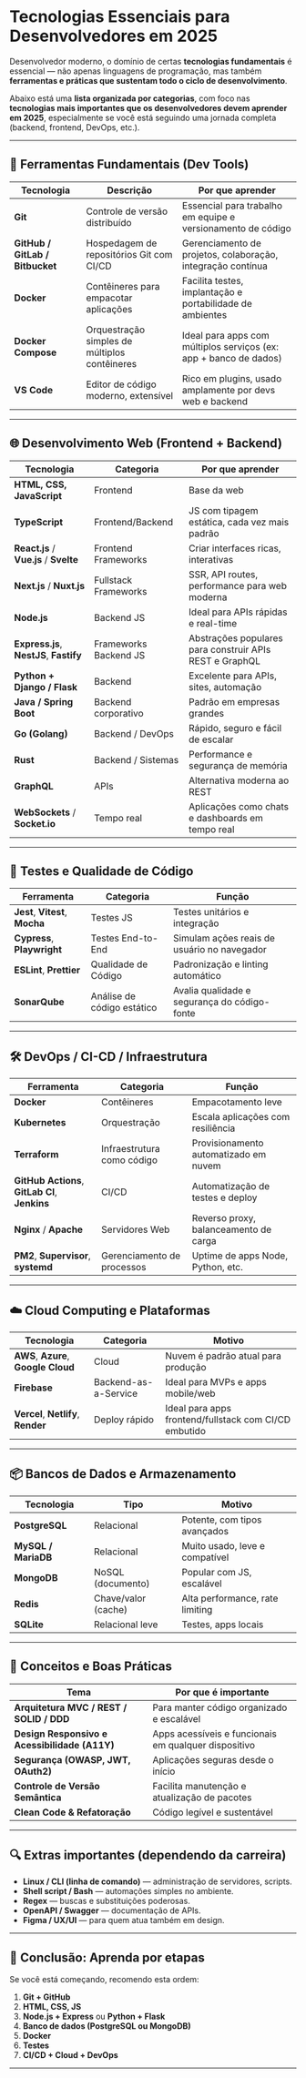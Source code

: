 # Tecnologias Essenciais para Desenvolvedores em 2025

Desenvolvedor moderno, o domínio de certas **tecnologias fundamentais** é essencial — não apenas linguagens de programação, mas também **ferramentas e práticas que sustentam todo o ciclo de desenvolvimento**.

Abaixo está uma **lista organizada por categorias**, com foco nas **tecnologias mais importantes que os desenvolvedores devem aprender em 2025**, especialmente se você está seguindo uma jornada completa (backend, frontend, DevOps, etc.).

---

## 🧰 **Ferramentas Fundamentais (Dev Tools)**

| Tecnologia                      | Descrição                                     | Por que aprender                                                  |
| ------------------------------- | --------------------------------------------- | ----------------------------------------------------------------- |
| **Git**                         | Controle de versão distribuído                | Essencial para trabalho em equipe e versionamento de código       |
| **GitHub / GitLab / Bitbucket** | Hospedagem de repositórios Git com CI/CD      | Gerenciamento de projetos, colaboração, integração contínua       |
| **Docker**                      | Contêineres para empacotar aplicações         | Facilita testes, implantação e portabilidade de ambientes         |
| **Docker Compose**              | Orquestração simples de múltiplos contêineres | Ideal para apps com múltiplos serviços (ex: app + banco de dados) |
| **VS Code**                     | Editor de código moderno, extensível          | Rico em plugins, usado amplamente por devs web e backend          |

---

## 🌐 **Desenvolvimento Web (Frontend + Backend)**

| Tecnologia                              | Categoria             | Por que aprender                                        |
| --------------------------------------- | --------------------- | ------------------------------------------------------- |
| **HTML, CSS, JavaScript**               | Frontend              | Base da web                                             |
| **TypeScript**                          | Frontend/Backend      | JS com tipagem estática, cada vez mais padrão           |
| **React.js** / **Vue.js** / **Svelte**  | Frontend Frameworks   | Criar interfaces ricas, interativas                     |
| **Next.js** / **Nuxt.js**               | Fullstack Frameworks  | SSR, API routes, performance para web moderna           |
| **Node.js**                             | Backend JS            | Ideal para APIs rápidas e real-time                     |
| **Express.js**, **NestJS**, **Fastify** | Frameworks Backend JS | Abstrações populares para construir APIs REST e GraphQL |
| **Python + Django / Flask**             | Backend               | Excelente para APIs, sites, automação                   |
| **Java / Spring Boot**                  | Backend corporativo   | Padrão em empresas grandes                              |
| **Go (Golang)**                         | Backend / DevOps      | Rápido, seguro e fácil de escalar                       |
| **Rust**                                | Backend / Sistemas    | Performance e segurança de memória                      |
| **GraphQL**                             | APIs                  | Alternativa moderna ao REST                             |
| **WebSockets** / **Socket.io**          | Tempo real            | Aplicações como chats e dashboards em tempo real        |

---

## 🧪 **Testes e Qualidade de Código**

| Ferramenta                      | Categoria                  | Função                                       |
| ------------------------------- | -------------------------- | -------------------------------------------- |
| **Jest**, **Vitest**, **Mocha** | Testes JS                  | Testes unitários e integração                |
| **Cypress**, **Playwright**     | Testes End-to-End          | Simulam ações reais de usuário no navegador  |
| **ESLint**, **Prettier**        | Qualidade de Código        | Padronização e linting automático            |
| **SonarQube**                   | Análise de código estático | Avalia qualidade e segurança do código-fonte |

---

## 🛠️ **DevOps / CI-CD / Infraestrutura**

| Ferramenta                                     | Categoria                  | Função                                |
| ---------------------------------------------- | -------------------------- | ------------------------------------- |
| **Docker**                                     | Contêineres                | Empacotamento leve                    |
| **Kubernetes**                                 | Orquestração               | Escala aplicações com resiliência     |
| **Terraform**                                  | Infraestrutura como código | Provisionamento automatizado em nuvem |
| **GitHub Actions**, **GitLab CI**, **Jenkins** | CI/CD                      | Automatização de testes e deploy      |
| **Nginx** / **Apache**                         | Servidores Web             | Reverso proxy, balanceamento de carga |
| **PM2**, **Supervisor**, **systemd**           | Gerenciamento de processos | Uptime de apps Node, Python, etc.     |

---

## ☁️ **Cloud Computing e Plataformas**

| Tecnologia                           | Categoria            | Motivo                                                |
| ------------------------------------ | -------------------- | ----------------------------------------------------- |
| **AWS**, **Azure**, **Google Cloud** | Cloud                | Nuvem é padrão atual para produção                    |
| **Firebase**                         | Backend-as-a-Service | Ideal para MVPs e apps mobile/web                     |
| **Vercel**, **Netlify**, **Render**  | Deploy rápido        | Ideal para apps frontend/fullstack com CI/CD embutido |

---

## 📦 **Bancos de Dados e Armazenamento**

| Tecnologia          | Tipo                | Motivo                          |
| ------------------- | ------------------- | ------------------------------- |
| **PostgreSQL**      | Relacional          | Potente, com tipos avançados    |
| **MySQL / MariaDB** | Relacional          | Muito usado, leve e compatível  |
| **MongoDB**         | NoSQL (documento)   | Popular com JS, escalável       |
| **Redis**           | Chave/valor (cache) | Alta performance, rate limiting |
| **SQLite**          | Relacional leve     | Testes, apps locais             |

---

## 🧠 **Conceitos e Boas Práticas**

| Tema                                          | Por que é importante                                 |
| --------------------------------------------- | ---------------------------------------------------- |
| **Arquitetura MVC / REST / SOLID / DDD**      | Para manter código organizado e escalável            |
| **Design Responsivo e Acessibilidade (A11Y)** | Apps acessíveis e funcionais em qualquer dispositivo |
| **Segurança (OWASP, JWT, OAuth2)**            | Aplicações seguras desde o início                    |
| **Controle de Versão Semântica**              | Facilita manutenção e atualização de pacotes         |
| **Clean Code & Refatoração**                  | Código legível e sustentável                         |

---

## 🔍 Extras importantes (dependendo da carreira)

* **Linux / CLI (linha de comando)** — administração de servidores, scripts.
* **Shell script / Bash** — automações simples no ambiente.
* **Regex** — buscas e substituições poderosas.
* **OpenAPI / Swagger** — documentação de APIs.
* **Figma / UX/UI** — para quem atua também em design.

---

## 🎯 Conclusão: Aprenda por etapas

Se você está começando, recomendo esta ordem:

1. **Git + GitHub**
2. **HTML, CSS, JS**
3. **Node.js + Express** ou **Python + Flask**
4. **Banco de dados (PostgreSQL ou MongoDB)**
5. **Docker**
6. **Testes**
7. **CI/CD + Cloud + DevOps**

---
